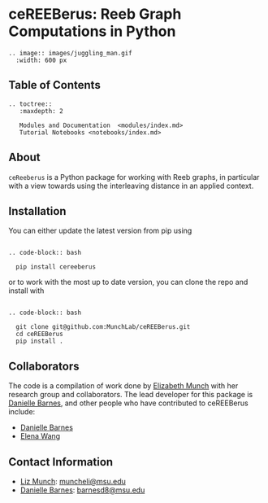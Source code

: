 # ceREEBerus: Reeb Graph Computations in Python

```{eval-rst}
.. image:: images/juggling_man.gif
  :width: 600 px
```

## Table of Contents

```{eval-rst}
.. toctree::
   :maxdepth: 2
   
   Modules and Documentation  <modules/index.md>
   Tutorial Notebooks <notebooks/index.md>
```

## About

`ceReeberus` is a Python package for working with Reeb graphs, in particular with a view towards using the interleaving distance in an applied context.

## Installation

You can either update the latest version from pip using

```{eval-rst}

.. code-block:: bash

  pip install cereeberus

```

or to work with the most up to date version, you can clone the repo and install with

```{eval-rst}

.. code-block:: bash

  git clone git@github.com:MunchLab/ceREEBerus.git
  cd ceREEBerus
  pip install .

```

## Collaborators

The code is a compilation of work done by [Elizabeth Munch](http://www.elizabethmunch.com) with her research group and collaborators. The lead developer for this package is [Danielle Barnes](https://github.com/barnesd8), and other people who have contributed to ceREEBerus include:

- [Danielle Barnes](https://github.com/barnesd8)
- [Elena Wang](https://https://elenaxwang.com)

## Contact Information

- [Liz Munch](http://www.elizabethmunch.com): [muncheli@msu.edu](mailto:muncheli@msu.edu)
- [Danielle Barnes](https://github.com/barnesd8): [barnesd8@msu.edu](mailto:barnesd8@msu.edu)
